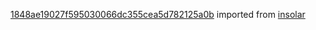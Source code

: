 [1848ae19027f595030066dc355cea5d782125a0b](https://github.com/insolar/insolar/commit/1848ae19027f595030066dc355cea5d782125a0b) imported from [insolar](https://github.com/insolar/insolar)

